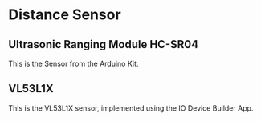 # Distance Sensor

## Ultrasonic Ranging Module HC-SR04
This is the Sensor from the Arduino Kit.

## VL53L1X
This is the VL53L1X sensor, implemented using the IO Device Builder App.
